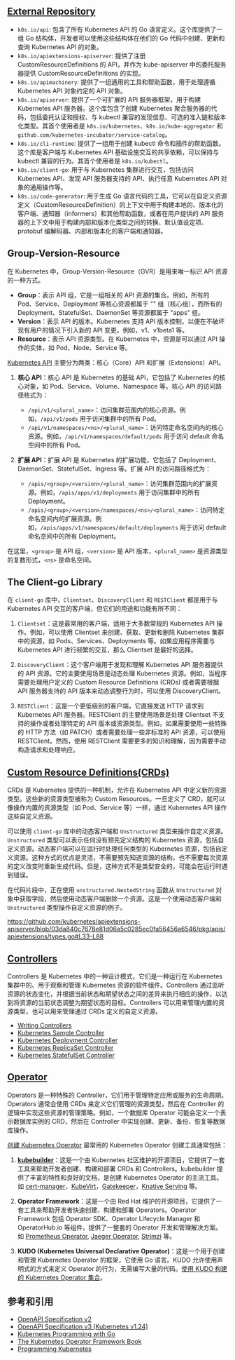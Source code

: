 ## [External Repository](https://github.com/kubernetes/kubernetes/tree/master/staging)

- `k8s.io/api`: 包含了所有 Kubernetes API 的 Go 语言定义。这个库提供了一组 Go 结构体，开发者可以使用这些结构体在他们的 Go 代码中创建、更新和查询 Kubernetes API 的对象。
- `k8s.io/apiextensions-apiserver`: 提供了注册 CustomResourceDefinitions 的 API，并作为 kube-apiserver 中的委托服务器提供 CustomResourceDefinitions 的实现。
- `k8s.io/apimachinery`: 提供了一组通用的工具和帮助函数，用于处理遵循 Kubernetes API 对象约定的 API 对象。
- `k8s.io/apiserver`: 提供了一个可扩展的 API 服务器框架，用于构建 Kubernetes API 服务器。这个库包含了创建 Kubernetes 聚合服务器的代码，包括委托认证和授权、与 kubectl 兼容的发现信息、可选的准入链和版本化类型。其首个使用者是 `k8s.io/kubernetes`、`k8s.io/kube-aggregator` 和 `github.com/kubernetes-incubator/service-catalog`。
- `k8s.io/cli-runtime`: 提供了一组用于创建 kubectl 命令和插件的帮助函数。这个库是客户端与 Kubernetes API 基础设施交互的共享依赖，可以保持与 kubectl 兼容的行为。其首个使用者是 `k8s.io/kubectl`。
- `k8s.io/client-go`: 用于与 Kubernetes 集群进行交互，包括访问 Kubernetes API、发现 API 服务器支持的 API、执行任意 Kubernetes API 对象的通用操作等。
- `k8s.io/code-generator`: 用于生成 Go 语言代码的工具，它可以在自定义资源定义（CustomResourceDefinition）的上下文中用于构建本地的、版本化的客户端、通知器（informers）和其他帮助函数，或者在用户提供的 API 服务器的上下文中用于构建内部和版本化类型之间的转换、默认值设定项、protobuf 编解码器、内部和版本化的客户端和通知器。

## Group-Version-Resource

在 Kubernetes 中，Group-Version-Resource（GVR）是用来唯一标识 API 资源的一种方式。

- **Group**：表示 API 组，它是一组相关的 API 资源的集合。例如，所有的 Pod、Service、Deployment 等核心资源都属于 "" 组（核心组），而所有的 Deployment、StatefulSet、DaemonSet 等资源都属于 "apps" 组。
- **Version**：表示 API 的版本。Kubernetes 支持 API 版本控制，以便在不破坏现有用户的情况下引入新的 API 变更。例如，v1、v1beta1 等。
- **Resource**：表示 API 资源类型。在 Kubernetes 中，资源是可以通过 API 操作的实体，如 Pod、Node、Service 等。

[Kubernetes API](https://kubernetes.io/docs/reference/generated/kubernetes-api/v1.30/#api-overview) 主要分为两类：核心（Core）API 和扩展（Extensions）API。

1. **核心 API**：核心 API 是 Kubernetes 的基础 API，它包括了 Kubernetes 的核心对象，如 Pod、Service、Volume、Namespace 等。核心 API 的访问路径格式为：

   - `/api/v1/<plural_name>`：访问集群范围内的核心资源。例如，`/api/v1/pods` 用于访问集群中的所有 Pod。
   - `/api/v1/namespaces/<ns>/<plural_name>`：访问特定命名空间内的核心资源。例如，`/api/v1/namespaces/default/pods` 用于访问 default 命名空间中的所有 Pod。

2. **扩展 API**：扩展 API 是 Kubernetes 的扩展功能，它包括了 Deployment、DaemonSet、StatefulSet、Ingress 等。扩展 API 的访问路径格式为：

   - `/apis/<group>/<version>/<plural_name>`：访问集群范围内的扩展资源。例如，`/apis/apps/v1/deployments` 用于访问集群中的所有 Deployment。
   - `/apis/<group>/<version>/namespaces/<ns>/<plural_name>`：访问特定命名空间内的扩展资源。例如，`/apis/apps/v1/namespaces/default/deployments` 用于访问 default 命名空间中的所有 Deployment。

在这里，`<group>` 是 API 组，`<version>` 是 API 版本，`<plural_name>` 是资源类型的复数形式，`<ns>` 是命名空间。

## The Client-go Library

在 `client-go` 库中，`Clientset`、`DiscoveryClient` 和 `RESTClient` 都是用于与 Kubernetes API 交互的客户端，但它们的用途和功能有所不同：

1. `Clientset`：这是最常用的客户端，适用于大多数常规的 Kubernetes API 操作。例如，可以使用 Clientset 来创建、获取、更新和删除 Kubernetes 集群中的资源，如 Pods、Services、Deployments 等。如果应用程序需要与 Kubernetes API 进行频繁的交互，那么 Clientset 是最好的选择。

2. `DiscoveryClient`：这个客户端用于发现和理解 Kubernetes API 服务器提供的 API 资源。它的主要使用场景是动态处理 Kubernetes 资源。例如，当程序需要处理用户定义的 Custom Resource Definitions (CRDs) 或者需要根据 API 服务器支持的 API 版本来动态调整行为时，可以使用 DiscoveryClient。

3. `RESTClient`：这是一个更低级别的客户端，它直接发送 HTTP 请求到 Kubernetes API 服务器。RESTClient 的主要使用场景是处理 Clientset 不支持的操作或者处理特定的 API 版本或资源类型。例如，如果需要使用一些特殊的 HTTP 方法（如 PATCH）或者需要处理一些非标准的 API 资源，可以使用 RESTClient。然而，使用 RESTClient 需要更多的知识和理解，因为需要手动构造请求和处理响应。

## [Custom Resource Definitions(CRDs)](https://kubernetes.io/docs/concepts/extend-kubernetes/api-extension/custom-resources/)

CRDs 是 Kubernetes 提供的一种机制，允许在 Kubernetes API 中定义新的资源类型。这些新的资源类型被称为 Custom Resources。一旦定义了 CRD，就可以像操作内置的资源类型（如 Pod、Service 等）一样，通过 Kubernetes API 操作这些自定义资源。

可以使用 `client-go` 库中的动态客户端和 `Unstructured` 类型来操作自定义资源。`Unstructured` 类型可以表示任何没有预先定义结构的 Kubernetes 资源，包括自定义资源。动态客户端可以在运行时处理任何类型的 Kubernetes 资源，包括自定义资源。这种方式的优点是灵活，不需要预先知道资源的结构，也不需要每次资源的定义改变时重新生成代码。但是，这种方式不是类型安全的，可能会在运行时遇到错误。

在代码片段中，正在使用 `unstructured.NestedString` 函数从 `Unstructured` 对象中获取字段，然后使用动态客户端删除一个资源。这是一个使用动态客户端和 `Unstructured` 类型操作自定义资源的例子。

https://github.com/kubernetes/apiextensions-apiserver/blob/03da840c7678e81d06a5c0285ec0fa56456a6546/pkg/apis/apiextensions/types.go#L33-L88

## [Controllers](https://kubernetes.io/docs/concepts/architecture/controller/)

Controllers 是 Kubernetes 中的一种设计模式，它们是一种运行在 Kubernetes 集群中的、用于观察和管理 Kubernetes 资源的软件组件。Controllers 通过监听资源的状态变化，并根据当前状态和期望状态之间的差异来执行相应的操作，以达到将资源的当前状态调整为期望状态的目标。Controllers 可以用来管理内置的资源类型，也可以用来管理通过 CRDs 定义的自定义资源。

- [Writing Controllers](https://github.com/kubernetes/community/blob/master/contributors/devel/sig-api-machinery/controllers.md)
- [Kubernetes Sample Controller](https://github.com/kubernetes/sample-controller)
- [Kubernetes Deployment Controller](https://github.com/kubernetes/kubernetes/tree/master/pkg/controller/deployment)
- [Kubernetes ReplicaSet Controller](https://github.com/kubernetes/kubernetes/tree/master/pkg/controller/replicaset)
- [Kubernetes StatefulSet Controller](https://github.com/kubernetes/kubernetes/tree/master/pkg/controller/statefulset)

## [Operator](https://kubernetes.io/docs/concepts/extend-kubernetes/operator/)

Operators 是一种特殊的 Controller，它们用于管理特定应用或服务的生命周期。Operators 通常会使用 CRDs 来定义它们管理的资源类型，然后在 Controller 的逻辑中实现这些资源的管理策略。例如，一个数据库 Operator 可能会定义一个表示数据库实例的 CRD，然后在 Controller 中实现创建、更新、备份、恢复等数据库操作。

[创建 Kubernetes Operator](https://kubernetes.io/docs/concepts/extend-kubernetes/operator/#writing-operator) 最常用的 Kubernetes Operator 创建工具通常包括：

1. **[kubebuilder](https://github.com/kubernetes-sigs/kubebuilder)**：这是一个由 Kubernetes 社区维护的开源项目，它提供了一套工具来帮助开发者创建、构建和部署 CRDs 和 Controllers。kubebuilder 提供了丰富的特性和良好的文档，是创建 Kubernetes Operator 的主流工具。如 [cert-manager](https://github.com/jetstack/cert-manager)，[KubeVirt](https://github.com/kubevirt/kubevirt)，[Gatekeeper](https://github.com/open-policy-agent/gatekeeper)，[Knative Serving](https://github.com/knative/serving) 等。

2. **Operator Framework**：这是一个由 Red Hat 维护的开源项目，它提供了一套工具来帮助开发者快速创建、构建和部署 Operators。Operator Framework 包括 Operator SDK、Operator Lifecycle Manager 和 OperatorHub.io 等组件，提供了一整套的 Operator 开发和管理解决方案。如 [Prometheus Operator](https://github.com/prometheus-operator/prometheus-operator), [Jaeger Operator](https://github.com/jaegertracing/jaeger-operator), [Strimzi](https://github.com/strimzi/strimzi-kafka-operator) 等。

3. **KUDO (Kubernetes Universal Declarative Operator)**：这是一个用于创建和管理 Kubernetes Operator 的框架，它使用 Go 语言。KUDO 允许使用声明式的方式来定义 Operator 的行为，无需编写大量的代码。[使用 KUDO 构建的 Kubernetes Operator 集合](https://github.com/kudobuilder/operators)。

## 参考和引用

- [OpenAPI Specification v2](https://github.com/kubernetes/kubernetes/tree/master/api/openapi-spec)
- [OpenAPI Specification v3 (Kubernetes v1.24)](https://github.com/kubernetes/kubernetes/tree/master/api/openapi-spec/v3)
- [Kubernetes Programming with Go](https://github.com/Apress/Kubernetes-Programming-with-Go-by-Philippe-Martin)
- [The Kubernetes Operator Framework Book](https://github.com/PacktPublishing/The-Kubernetes-Operator-Framework-Book)
- [Programming Kubernetes](https://github.com/programming-kubernetes)
